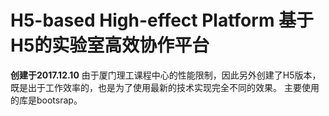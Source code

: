 ﻿# H5-based High-effect Platform  基于H5的实验室高效协作平台

**创建于2017.12.10**
由于厦门理工课程中心的性能限制，因此另外创建了H5版本，既是出于工作效率的，也是为了使用最新的技术实现完全不同的效果。
主要使用的库是bootsrap。
